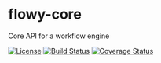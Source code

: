 flowy-core
==========

Core API for a workflow engine

[![License](http://img.shields.io/packagist/l/doctrine/orm.svg)]()
[![Build Status](https://travis-ci.org/shantanusinghal/flowy-core.svg?branch=master)](https://travis-ci.org/shantanusinghal/flowy-core)
[![Coverage Status](https://img.shields.io/coveralls/shantanusinghal/flowy-core.svg)](https://coveralls.io/r/shantanusinghal/flowy-core)
